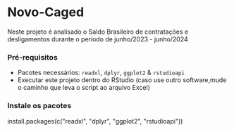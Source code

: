 # Novo-Caged

Neste projeto é analisado o Saldo Brasileiro de contratações e desligamentos durante o período de junho/2023 - junho/2024

### Pré-requisitos

- Pacotes necessários: `readxl`, `dplyr`, `ggplot2` & `rstudioapi`
- Executar este projeto dentro do RStudio (caso use outro software,mude o caminho que leva o script ao arquivo Excel)

### Instale os pacotes

install.packages(c("readxl", "dplyr", "ggplot2", "rstudioapi"))